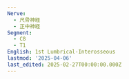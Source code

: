 ```yaml
---
Nerve:
  - 尺骨神経
  - 正中神経
Segment:
  - C8
  - T1
English: 1st Lumbrical-Interosseous
lastmod: '2025-04-06'
last_edited: 2025-02-27T00:00:00.000Z
---
```



